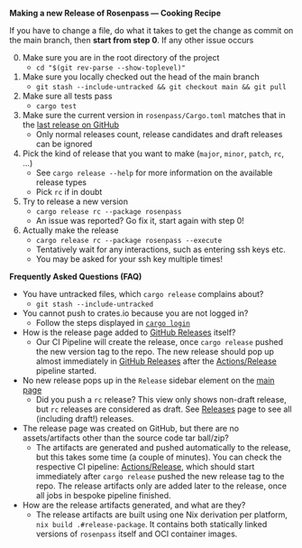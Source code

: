 **Making a new Release of Rosenpass — Cooking Recipe**

If you have to change a file, do what it takes to get the change as commit on the main branch, then **start from step 0**.
If any other issue occurs

0. Make sure you are in the root directory of the project
   - `cd "$(git rev-parse --show-toplevel)"`
1. Make sure you locally checked out the head of the main branch
   - `git stash --include-untracked && git checkout main && git pull`
2. Make sure all tests pass
   - `cargo test`
3. Make sure the current version in `rosenpass/Cargo.toml` matches that in the [last release on GitHub](https://github.com/rosenpass/rosenpass/releases)
   - Only normal releases count, release candidates and draft releases can be ignored
4. Pick the kind of release that you want to make (`major`, `minor`, `patch`, `rc`, ...)
   - See `cargo release --help` for more information on the available release types
   - Pick `rc` if in doubt
5. Try to release a new version
   - `cargo release rc --package rosenpass`
   - An issue was reported? Go fix it, start again with step 0!
6. Actually make the release
   - `cargo release rc --package rosenpass --execute`
   - Tentatively wait for any interactions, such as entering ssh keys etc.
   - You may be asked for your ssh key multiple times!

**Frequently Asked Questions (FAQ)**

- You have untracked files, which `cargo release` complains about?
  - `git stash --include-untracked`
- You cannot push to crates.io because you are not logged in?
  - Follow the steps displayed in [`cargo login`](https://doc.rust-lang.org/cargo/commands/cargo-login.html)
- How is the release page added to [GitHub Releases](https://github.com/rosenpass/rosenpass/releases) itself?
  - Our CI Pipeline will create the release, once `cargo release` pushed the new version tag to the repo. The new release should pop up almost immediately in [GitHub Releases](https://github.com/rosenpass/rosenpass/releases) after the [Actions/Release](https://github.com/rosenpass/rosenpass/actions/workflows/release.yaml) pipeline started.
- No new release pops up in the `Release` sidebar element on the [main page](https://github.com/rosenpass/rosenpass)
  - Did you push a `rc` release? This view only shows non-draft release, but `rc` releases are considered as draft. See [Releases](https://github.com/rosenpass/rosenpass/releases) page to see all (including draft!) releases.
- The release page was created on GitHub, but there are no assets/artifacts other than the source code tar ball/zip?
  - The artifacts are generated and pushed automatically to the release, but this takes some time (a couple of minutes). You can check the respective CI pipeline: [Actions/Release](https://github.com/rosenpass/rosenpass/actions/workflows/release.yaml), which should start immediately after `cargo release` pushed the new release tag to the repo. The release artifacts only are added later to the release, once all jobs in bespoke pipeline finished.
- How are the release artifacts generated, and what are they?
  - The release artifacts are built using one Nix derivation per platform, `nix build .#release-package`. It contains both statically linked versions of `rosenpass` itself and OCI container images.
